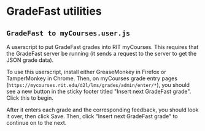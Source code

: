 # GradeFast utilities

## `GradeFast to myCourses.user.js`

A userscript to put GradeFast grades into RIT myCourses. This requires that
the GradeFast server be running (it sends a request to the server to get the
JSON grade data).

To use this userscript, install either GreaseMonkey in Firefox or TamperMonkey
in Chrome. Then, on myCourses grade entry pages
(`https://mycourses.rit.edu/d2l/lms/grades/admin/enter/*`), you should see a
new button in the sticky footer titled "Insert next GradeFast grade". Click
this to begin.

After it enters each grade and the corresponding feedback, you should look it
over, then click Save. Then, click "Insert next GradeFast grade" to continue
on to the next.
